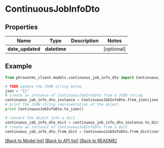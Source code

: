 # ContinuousJobInfoDto

## Properties

| Name             | Type         | Description | Notes      |
| ---------------- | ------------ | ----------- | ---------- |
| **date_updated** | **datetime** |             | [optional] |

## Example

```python
from phrasetms_client.models.continuous_job_info_dto import ContinuousJobInfoDto

# TODO update the JSON string below
json = "{}"
# create an instance of ContinuousJobInfoDto from a JSON string
continuous_job_info_dto_instance = ContinuousJobInfoDto.from_json(json)
# print the JSON string representation of the object
print ContinuousJobInfoDto.to_json()

# convert the object into a dict
continuous_job_info_dto_dict = continuous_job_info_dto_instance.to_dict()
# create an instance of ContinuousJobInfoDto from a dict
continuous_job_info_dto_from_dict = ContinuousJobInfoDto.from_dict(continuous_job_info_dto_dict)
```

[[Back to Model list]](../README.md#documentation-for-models) [[Back to API list]](../README.md#documentation-for-api-endpoints) [[Back to README]](../README.md)

